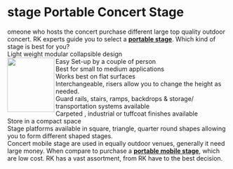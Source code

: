 # stage  Portable Concert Stage
omeone who hosts the concert purchase different large top quality outdoor concert. RK experts guide you to select a <a href="http://www.fortstage.com/Portable_stages/" target="_blank"><strong>portable stage</strong></a>. Which kind of stage is best for you?<br />
  Light weight modular collapsible design<br />
  <img src="http://www.fortstage.com/uploads/allimg/150424/1-1504241411320-L.jpg" width="107" height="124" align="left" />Easy Set-up by a couple of person<br />
  Best for small to medium applications<br />
  Works best on flat surfaces<br />
  Interchangeable, risers allow you to change the height as needed.<br />
  Guard rails, stairs, ramps, backdrops &amp; storage/ transportation systems available <br />
  Carpeted , industrial or tuffcoat finishes available<br />
  Store in a compact space<br />
  Stage platforms available in square, triangle, quarter round shapes allowing you to form different shaped stages.<br />
  Concert mobile stage are used in equally outdoor venues, generally it need large money. When compare to purchase a <strong><a href="http://www.fortstage.com/index.html">portable mobile stage</a></strong>, which are low cost. RK has a vast assortment, from RK have to the best decision.</p>
